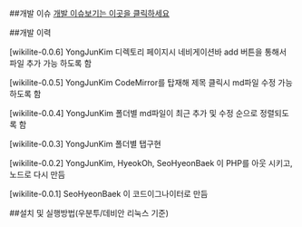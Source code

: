 ##개발 이슈
[개발 이슈보기는 이곳을 클릭하세요](https://github.com/becxer/wikilite/issues)

##개발 이력

[wikilite-0.0.6] YongJunKim 디렉토리 페이지시 네비게이션바 add 버튼을 통해서 파일 추가 가능 하도록 함
                                
[wikilite-0.0.5] YongJunKim CodeMirror를 탑재해 제목 클릭시 md파일 수정 가능 하도록 함
                                
[wikilite-0.0.4] YongJunKim 폴더별 md파일이 최근 추가 및 수정 순으로 정렬되도록 함
                                
[wikilite-0.0.3] YongJunKim 폴더별 탭구현

[wikilite-0.0.2] YongJunKim, HyeokOh, SeoHyeonBaek 이 PHP를 아웃 시키고, 노드로 다시 만듬

[wikilite-0.0.1] SeoHyeonBaek 이 코드이그나이터로 만듬

##설치 및 실행방법(우분투/데비안 리눅스 기준)
